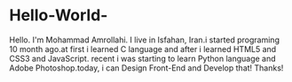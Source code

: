 # Hello-World-
Hello. I'm Mohammad Amrollahi. I live in Isfahan, Iran.i started programing 10 month ago.at first i learned C language and after i learned HTML5 and CSS3 and JavaScript. recent i was starting to learn Python language and Adobe Photoshop.today, i can Design Front-End and Develop that! Thanks! 
